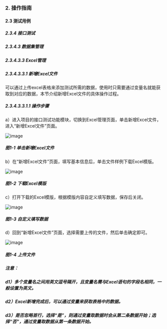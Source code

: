 ### 2. 操作指南

#### 2.3 测试用例

##### 2.3.4 接口测试

##### 2.3.4.3 数据集管理

##### 2.3.4.3.3 Excel管理

##### 2.3.4.3.3.1 新增Excel文件

可以通过上传excel表格来添加测试所需的数据，使用时只需要通过变量名就能获取到对应的数据，本节介绍新增Excel文件的具体操作过程。

##### 2.3.4.3.3.1.1 操作步骤

a）进入项目的接口测试功能模块，切换到Excel管理页面，单击新增Excel文件，进入“新增Excel文件”页面。

![image](https://user-images.githubusercontent.com/79617492/190074095-baa95e94-0a7f-44f7-a3a8-982c7bc71fb6.png)

##### 图1-1 单击新增Excel文件

b）在“新增Excel文件”页面，填写基本信息后，单击文件样例下载Excel模版。

![image](https://user-images.githubusercontent.com/79617492/190074108-3db5387c-f506-421e-bf52-9ec1558b4fd2.png)

##### 图1-2 下载Excel模版

c）打开下载的Excel模版，根据模版内容自定义填写数据，保存后关闭。

![image](https://user-images.githubusercontent.com/79617492/190074125-f3e259e8-91be-458b-a81e-95573b974f82.png)

##### 图1-3 自定义填写数据

d）回到“新增Excel文件”页面，选择需要上传的文件，然后单击确定即可。

![image](https://user-images.githubusercontent.com/79617492/190074148-f49e4ae2-03dc-4771-8067-7db3f8027c0c.png)

##### 图1-4 上传文件

##### 注意：

##### d1）多个变量名之间用英文逗号隔开，且变量名需与Excel语句的字段名相同，一般设置为英文。

##### d2）Excel新增完成后，可以通过变量来获取表格中的数据。

##### d3）是否忽略首行，选择“是”，则通过变量取数据时会从第二条数据开始；选择“否”，通过变量取数据从第一条数据开始。
